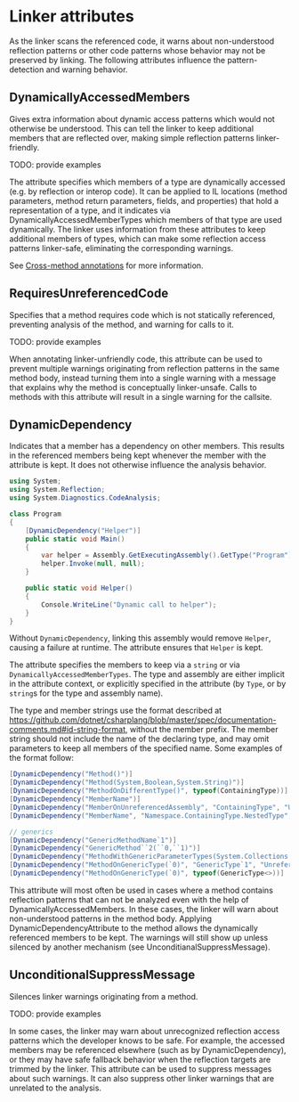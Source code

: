 # Linker attributes

As the linker scans the referenced code, it warns about non-understood reflection patterns or other code patterns whose behavior may not be preserved by linking. The following attributes influence the pattern-detection and warning behavior.

## DynamicallyAccessedMembers

Gives extra information about dynamic access patterns which would not otherwise be understood. This can tell the linker to keep additional members that are reflected over, making simple reflection patterns linker-friendly.

TODO: provide examples

The attribute specifies which members of a type are dynamically accessed (e.g. by reflection or interop code). It can be applied to IL locations (method parameters, method return parameters, fields, and properties) that hold a representation of a type, and it indicates via DynamicallyAccessedMemberTypes which members of that type are used dynamically. The linker uses information from these attributes to keep additional members of types, which can make some reflection access patterns linker-safe, eliminating the corresponding warnings.

See [Cross-method annotations](design/reflection-flow.md#Cross-method-annotations) for more information.

## RequiresUnreferencedCode

Specifies that a method requires code which is not statically referenced, preventing analysis of the method, and warning for calls to it.

TODO: provide examples

When annotating linker-unfriendly code, this attribute can be used to prevent multiple warnings originating from reflection patterns in the same method body, instead turning them into a single warning with a message that explains why the method is conceptually linker-unsafe. Calls to methods with this attribute will result in a single warning for the callsite.

## DynamicDependency

Indicates that a member has a dependency on other members. This results in the referenced members being kept whenever the member with the attribute is kept. It does not otherwise influence the analysis behavior.

```csharp
using System;
using System.Reflection;
using System.Diagnostics.CodeAnalysis;

class Program
{
    [DynamicDependency("Helper")]
    public static void Main()
    {
        var helper = Assembly.GetExecutingAssembly().GetType("Program").GetMethod("Helper");
        helper.Invoke(null, null);
    }

    public static void Helper()
    {
        Console.WriteLine("Dynamic call to helper");
    }
}
```

Without `DynamicDependency`, linking this assembly would remove `Helper`, causing a failure at runtime. The attribute ensures that `Helper` is kept.

The attribute specifies the members to keep via a `string` or via `DynamicallyAccessedMemberTypes`. The type and assembly are either implicit in the attribute context, or explicitly specified in the attribute (by `Type`, or by `string`s for the type and assembly name).

The type and member strings use the format described at https://github.com/dotnet/csharplang/blob/master/spec/documentation-comments.md#id-string-format, without the member prefix. The member string should not include the name of the declaring type, and may omit parameters to keep all members of the specified name. Some examples of the format follow:

```csharp
[DynamicDependency("Method()")]
[DynamicDependency("Method(System,Boolean,System.String)")]
[DynamicDependency("MethodOnDifferentType()", typeof(ContainingType))]
[DynamicDependency("MemberName")]
[DynamicDependency("MemberOnUnreferencedAssembly", "ContainingType", "UnreferencedAssembly")]
[DynamicDependency("MemberName", "Namespace.ContainingType.NestedType", "Assembly")]

// generics
[DynamicDependency("GenericMethodName`1")]
[DynamicDependency("GenericMethod``2(``0,``1)")]
[DynamicDependency("MethodWithGenericParameterTypes(System.Collections.Generic.List{System.String})")]
[DynamicDependency("MethodOnGenericType(`0)", "GenericType`1", "UnreferencedAssembly")]
[DynamicDependency("MethodOnGenericType(`0)", typeof(GenericType<>))]
```

This attribute will most often be used in cases where a method contains reflection patterns that can not be analyzed even with the help of DynamicallyAccessedMembers. In these cases, the linker will warn about non-understood patterns in the method body. Applying DynamicDependencyAttribute to the method allows the dynamically referenced members to be kept. The warnings will still show up unless silenced by another mechanism (see UnconditianalSuppressMessage).

## UnconditionalSuppressMessage

Silences linker warnings originating from a method.

TODO: provide examples

In some cases, the linker may warn about unrecognized reflection access patterns which the developer knows to be safe. For example, the accessed members may be referenced elsewhere (such as by DynamicDependency), or they may have safe fallback behavior when the reflection targets are trimmed by the linker. This attribute can be used to suppress messages about such warnings. It can also suppress other linker warnings that are unrelated to the analysis.